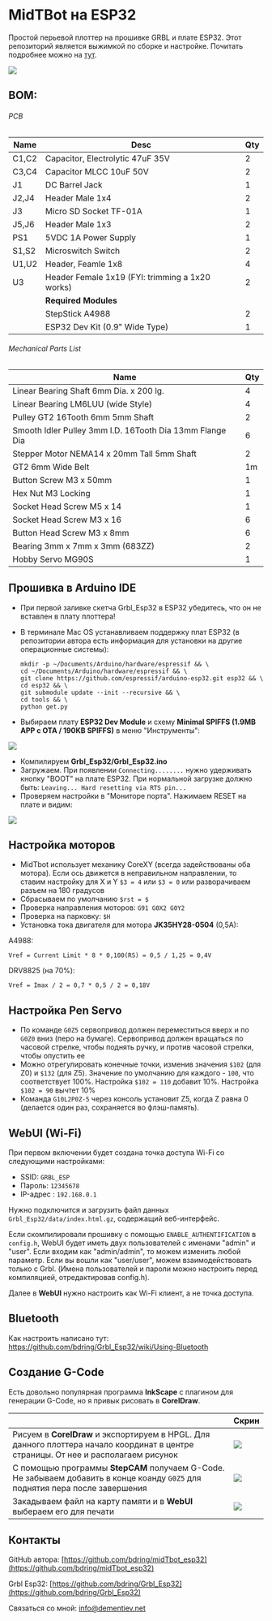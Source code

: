 MidTBot на ESP32
================

Простой перьевой плоттер на прошивке GRBL и плате ESP32. Этот репозиторий является выжимкой по сборке и настройке. Почитать подробнее можно на [тут](https://github.com/bdring/midTbot_esp32).

![](./img/device.jpg)

## BOM:

###### PCB

|Name|Desc|Qty
|---|---|---
|C1,C2|Capacitor, Electrolytic 47uF 35V|2
|C3,C4|Capacitor MLCC 10uF 50V|2
|J1|DC Barrel Jack|1
|J2,J4|Header Male 1x4|2
|J3|Micro SD Socket TF-01A|1
|J5,J6|Header Male 1x3|2
|PS1|5VDC 1A Power Supply|1
|S1,S2|Microswitch Switch|2
|U1,U2|Header, Feamle 1x8|4
|U3|Header Female 1x19 (FYI: trimming a 1x20 works)|2
||**Required Modules**|
||StepStick A4988|2
||ESP32 Dev Kit (0.9" Wide Type)|1

###### Mechanical Parts List

|Name|Qty
|---|---
|Linear Bearing Shaft 6mm Dia. x 200 lg.|4
|Linear Bearing LM6LUU (wide Style)|4
|Pulley GT2 16Tooth 6mm 5mm Shaft|2
|Smooth Idler Pulley 3mm I.D. 16Tooth Dia 13mm Flange Dia|6
|Stepper Motor NEMA14 x 20mm Tall 5mm Shaft|2
|GT2 6mm Wide Belt|1m
|Button Screw M3 x 50mm|1
|Hex Nut M3 Locking|1
|Socket Head Screw M5 x 14|1
|Socket Head Screw M3 x 16|6
|Button Head Screw M3 x 8mm|6
|Bearing 3mm x 7mm x 3mm (683ZZ)|2
|Hobby Servo MG90S|1

## Прошивка в Arduino IDE

- При первой заливке скетча Grbl_Esp32 в ESP32 убедитесь, что он не вставлен в плату плоттера!
- В терминале Mac OS устанавливаем поддержку плат ESP32 (в репозитории автора есть информация для установки на другие операционные системы):

  ```
  mkdir -p ~/Documents/Arduino/hardware/espressif && \
  cd ~/Documents/Arduino/hardware/espressif && \
  git clone https://github.com/espressif/arduino-esp32.git esp32 && \
  cd esp32 && \
  git submodule update --init --recursive && \
  cd tools && \
  python get.py 
  ```
- Выбираем плату **ESP32 Dev Module** и схему **Minimal SPIFFS (1.9MB APP с OTA / 190KB SPIFFS)** в меню "Инструменты":

![](./img/arduino.jpg)

- Компилируем **Grbl\_Esp32/Grbl\_Esp32.ino**
- Загружаем. При появлении ```Connecting........``` нужно удерживать кнопку "BOOT" на плате ESP32. При нормальной загрузке должно быть: ```Leaving... Hard resetting via RTS pin...```
- Проверяем настройки в "Мониторе порта". Нажимаем RESET на плате и видим:

![](./img/uart.jpg)

## Настройка моторов

- MidTbot использует механику CoreXY (всегда задействованы оба мотора). Если ось движется в неправильном направлении, то ставим настройку для X и Y ```$3 = 4``` или ```$3 = 0``` или разворачиваем разъем на 180 градусов
- Сбрасываем по умолчанию ```$rst = $```
- Проверка направления моторов: ```G91 G0X2 G0Y2```
- Проверка на парковку: ```$H```
- Установка тока двигателя для мотора **JK35HY28-0504** (0,5A): 

A4988:

```
Vref = Current Limit * 8 * 0,100(RS) = 0,5 / 1,25 = 0,4V
```

DRV8825 (на 70%):

```
Vref = Imax / 2 = 0,7 * 0,5 / 2 = 0,18V
```

## Настройка Pen Servo

- По команде ```G0Z5``` сервопривод должен переместиться вверх и по ```G0Z0``` вниз (перо на бумаге). Сервопривод должен вращаться по часовой стрелке, чтобы поднять ручку, и против часовой стрелки, чтобы опустить ее
- Можно отрегулировать конечные точки, изменив значения ```$102``` (для Z0) и ```$132``` (для Z5). Значение по умолчанию для каждого - ```100```, что соответствует 100%. Настройка ```$102 = 110``` добавит 10%. Настройка ```$102 = 90``` вычтет 10%
- Команда ```G10L2P0Z-5``` через консоль установит Z5, когда Z равна 0 (делается один раз, сохраняется во флэш-память).

## WebUI (Wi-Fi)

При первом включении будет создана точка доступа Wi-Fi со следующими настройками:

- SSID: ```GRBL_ESP```
- Пароль: ```12345678```
- IP-адрес : ```192.168.0.1```

Нужно подключится и загрузить файл данных ```Grbl_Esp32/data/index.html.gz```, содержащий веб-интерфейс.

Если скомпилировали прошивку с помощью ```ENABLE_AUTHENTIFICATION``` в ```config.h```, WebUI будет иметь двух пользователей с именами "admin" и "user". Если входим как "admin/admin", то  можем изменить любой параметр. Если вы вошли как "user/user", можем взаимодействовать только с Grbl. (Имена пользователей и пароли можно настроить перед компиляцией, отредактировав config.h).

Далее в **WebUI** нужно настроить как Wi-Fi клиент, а не точка доступа.

## Bluetooth

Как настроить написано тут: https://github.com/bdring/Grbl_Esp32/wiki/Using-Bluetooth

## Создание G-Code

Есть довольно популярная программа **InkScape** с плагином для генерации G-Code, но я привык рисовать в **CorelDraw**.

|                          | Скрин
|--------------------------|-----------------------------
| Рисуем в **CorelDraw** и экспортируем в HPGL. Для данного плоттера начало координат в центре страницы. От нее и располагаем рисунок   | ![](./img/coreldraw.png)
| С помощью программы **StepCAM** получаем G-Code. Не забываем добавить в конце коанду ```G0Z5``` для поднятия пера после завершения | ![](./img/stepcam.png)
| Закадываем файл на карту памяти и в **WebUI** выбераем его для печати | ![](./img/sd.png)

## Контакты

GitHub автора: [https://github.com/bdring/midTbot_esp32](https://github.com/bdring/midTbot_esp32)

Grbl Esp32: [https://github.com/bdring/Grbl_Esp32](https://github.com/bdring/Grbl_Esp32)

Связаться со мной: info@dementiev.net